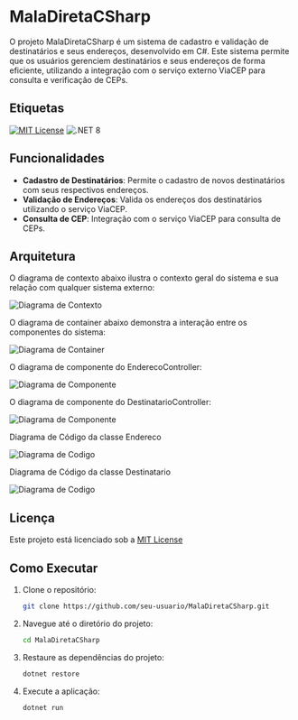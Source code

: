# MalaDiretaCSharp
O projeto MalaDiretaCSharp é um sistema de cadastro e validação de destinatários e seus endereços, desenvolvido em C#. Este sistema permite que os usuários gerenciem destinatários e seus endereços de forma eficiente, utilizando a integração com o serviço externo ViaCEP para consulta e verificação de CEPs.



## Etiquetas

[![MIT License](https://img.shields.io/badge/License-MIT-green.svg)](https://choosealicense.com/licenses/mit/)
![.NET 8](https://img.shields.io/badge/.NET-8.0-blueviolet?logo=dotnet)


## Funcionalidades

- **Cadastro de Destinatários**: Permite o cadastro de novos destinatários com seus respectivos endereços.
- **Validação de Endereços**: Valida os endereços dos destinatários utilizando o serviço ViaCEP.
- **Consulta de CEP**: Integração com o serviço ViaCEP para consulta de CEPs.



## Arquitetura

O diagrama de contexto abaixo ilustra o contexto geral do sistema e sua relação com qualquer sistema externo:

![Diagrama de Contexto](https://github.com/samorysundjata/MalaDiretaCSharp/blob/master/docs/C4/out/Context/MalaDireta-Context.png)

O diagrama de container abaixo demonstra a interação entre os componentes do sistema:

![Diagrama de Container](https://github.com/samorysundjata/MalaDiretaCSharp/blob/master/docs/C4/out/Container/Maladireta-Container.png)

O diagrama de componente do EnderecoController:

![Diagrama de Componente](https://github.com/samorysundjata/MalaDiretaCSharp/blob/master/docs/C4/out/EnderecoController/EnderecoController-Component.png)

O diagrama de componente do DestinatarioController:

![Diagrama de Componente](https://github.com/samorysundjata/MalaDiretaCSharp/blob/master/docs/C4/out/DestinatarioController/DestinatarioController-Component.png)

Diagrama de Código da classe Endereco

![Diagrama de Codigo](https://github.com/samorysundjata/MalaDiretaCSharp/blob/master/docs/C4/out/Endereco/Endereco-Code.png)

Diagrama de Código da classe Destinatario

![Diagrama de Codigo](https://github.com/samorysundjata/MalaDiretaCSharp/blob/master/docs/C4/out/Destinatario/Destinatario-Code.png)

## Licença

Este projeto está licenciado sob a [MIT License](https://choosealicense.com/licenses/mit/)


## Como Executar

1. Clone o repositório:
   ```bash
   git clone https://github.com/seu-usuario/MalaDiretaCSharp.git
   ```
2. Navegue até o diretório do projeto:
   ```bash
   cd MalaDiretaCSharp
   ```
3. Restaure as dependências do projeto:
   ```bash
   dotnet restore
   ```
4. Execute a aplicação:
   ```bash
   dotnet run
   ```
    
